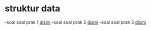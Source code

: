 # struktur data
-soal soal prak 1 [disini](https://www.hackerrank.com/contests/alpro-its-sd-m1-f-2022/challenges)
-soal soal prak 2 [disini](https://www.hackerrank.com/contests/alpro-its-sd-m2-f-2022/challenges)
-soal soal prak 3 [disini](https://www.hackerrank.com/contests/alpro-its-sd-m3-f-2022/challenges)
